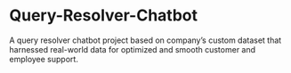 # Query-Resolver-Chatbot
A query resolver chatbot project based on company’s custom dataset that harnessed real-world data for optimized and smooth customer and employee support. 
